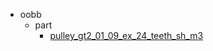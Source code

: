 * oobb
  * part
    * [pulley_gt2_01_09_ex_24_teeth_sh_m3](oobb/part/pulley_gt2_01_09_ex_24_teeth_sh_m3)
